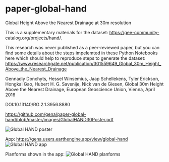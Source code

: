 # paper-global-hand
Global Height Above the Nearest Drainage at 30m resolution

This is a supplementary materials for the dataset: https://gee-community-catalog.org/projects/hand/.

This research was never published as a peer-reviewed paper, but you can find some details about the steps impelemted in these Python Notebooks here which should help to reproduce steps to generate the dataset: https://www.researchgate.net/publication/301559649_Global_30m_Height_Above_the_Nearest_Drainage

Gennadiy Donchyts, Hessel Winsemius, Jaap Schellekens, Tyler Erickson, Hongkai Gao, Hubert H. G. Savenije, Nick van de Giesen, Global 30m Height Above the Nearest Drainage, European Geoscience Union, Vienna, April 2016

DOI:10.13140/RG.2.1.3956.8880

https://github.com/gena/paper-global-hand/blob/master/images/GlobalHAND30Poster.pdf

![Global HAND poster](images/global-hand-poster.png)

App: https://gena.users.earthengine.app/view/global-hand
![Global HAND app](images/global-hand-app.png)

Planforms shown in the app:
![Global HAND planforms](images/global-hand-planforms.png)



